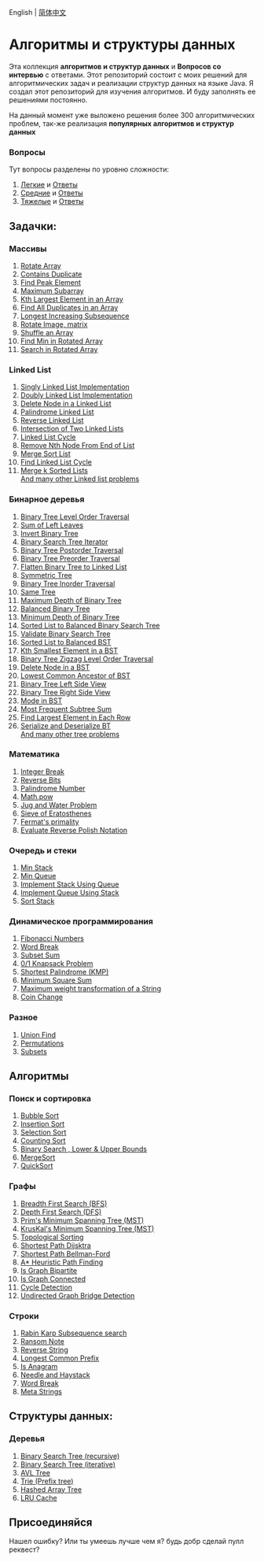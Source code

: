 English | [简体中文](https://github.com/yunshuipiao/AlgoDS/blob/master/README-CN.md)

# Алгоритмы и структуры данных
Эта коллекция **алгоритмов и структур данных** и **Вопросов со интервью** c ответами.
Этот репозиторий состоит с моих решений для алгоритмических задач и реализации структур данных на языке Java.
Я создал этот репозиторий для изучения алгоритмов. И буду заполнять ее решениями постоянно.

На данный момент уже выложено решения более 300 алгоритмических проблем, так-же реализация **популярных алгоритмов и структур данных**

### Вопросы
Тут вопросы разделены по уровню сложности:  
1) [Легкие](https://github.com/sherxon/AlgoDS/blob/master/src/problems/Easy.txt) и [Ответы](https://github.com/sherxon/AlgoDS/blob/master/src/problems/easy)  
2) [Средние](https://github.com/sherxon/AlgoDS/blob/master/src/problems/Medium.txt) и [Ответы](https://github.com/sherxon/AlgoDS/blob/master/src/problems/medium)  
3) [Тяжелые](https://github.com/sherxon/AlgoDS/blob/master/src/problems/Hard.txt) и [Ответы](https://github.com/sherxon/AlgoDS/blob/master/src/problems/hard)  
       

## Задачки:
  
### Массивы
1) [Rotate Array](https://github.com/sherxon/AlgoDS/blob/master/src/problems/easy/RotateArray.java)      
2) [Contains Duplicate](https://github.com/sherxon/AlgoDS/blob/master/src/problems/easy/ContainsDuplicate.java)  
3) [Find Peak Element](https://github.com/sherxon/AlgoDS/blob/master/src/problems/medium/FindPeakElement.java)  
4) [Maximum Subarray](https://github.com/sherxon/AlgoDS/blob/master/src/problems/medium/MaximumSubarray.java)  
5) [Kth Largest Element in an Array](https://github.com/sherxon/AlgoDS/blob/master/src/problems/medium/KthLargestElementinanArray.java)  
6) [Find All Duplicates in an Array](https://github.com/sherxon/AlgoDS/blob/master/src/problems/medium/FindAllDuplicatesinanArray.java)  
7) [Longest Increasing Subsequence](https://github.com/sherxon/AlgoDS/blob/master/src/problems/medium/MaxIncreasingSubsequence.java)  
8) [Rotate Image, matrix](https://github.com/sherxon/AlgoDS/blob/master/src/problems/medium/RotateImage.java)  
9) [Shuffle an Array](https://github.com/sherxon/AlgoDS/blob/master/src/problems/medium/ShuffleanArray.java)  
10) [Find Min in Rotated Array](https://github.com/sherxon/AlgoDS/blob/master/src/problems/medium/FindMinimuminRotatedSortedArray.java)  
11) [Search in Rotated Array](https://github.com/sherxon/AlgoDS/blob/master/src/problems/medium/SearchinRotatedSortedArray.java)  
  

### Linked List
1) [Singly Linked List Implementation](https://github.com/sherxon/AlgoDS/blob/master/src/ds/LinkedList.java)  
1) [Doubly Linked List Implementation](https://github.com/sherxon/AlgoDS/blob/master/src/ds/DoublyLinkedList.java)  
3) [Delete Node in a Linked List](https://github.com/sherxon/AlgoDS/blob/master/src/problems/easy/DeleteNodeSingleLinkedList.java)  
4) [Palindrome Linked List](https://github.com/sherxon/AlgoDS/blob/master/src/problems/easy/PalindromeLinkedList.java)  
5) [Reverse Linked List](https://github.com/sherxon/AlgoDS/blob/master/src/problems/easy/ReverseLinkedList.java)  
6) [Intersection of Two Linked Lists](https://github.com/sherxon/AlgoDS/blob/master/src/problems/easy/IntersectionofTwoLinkedLists.java)  
7) [Linked List Cycle](https://github.com/sherxon/AlgoDS/blob/master/src/problems/easy/LinkedListCycle.java)  
8) [Remove Nth Node From End of List](https://github.com/sherxon/AlgoDS/blob/master/src/problems/easy/RemoveNthNodeFromEndofList.java)   
9) [Merge Sort List](https://github.com/sherxon/AlgoDS/blob/master/src/problems/medium/SortList.java)  
10) [Find Linked List Cycle](https://github.com/sherxon/AlgoDS/blob/master/src/problems/medium/LinkedListCycle2.java)  
11) [Merge k Sorted Lists](https://github.com/sherxon/AlgoDS/blob/master/src/problems/medium/MergekSortedLists.java)   
 [And many other Linked list problems](https://github.com/sherxon/AlgoDS/tree/master/src/problems)
 
### Бинарное деревья
1) [Binary Tree Level Order Traversal](https://github.com/sherxon/AlgoDS/blob/master/src/problems/easy/BinaryTreeLevelOrderTraversal.java)  
2) [Sum of Left Leaves](https://github.com/sherxon/AlgoDS/blob/master/src/problems/easy/SumofLeftLeaves.java)  
3) [Invert Binary Tree](https://github.com/sherxon/AlgoDS/blob/master/src/problems/easy/InvertBinaryTree.java)  
4) [Binary Search Tree Iterator](https://github.com/sherxon/AlgoDS/blob/master/src/problems/medium/BinarySearchTreeIterator.java)  
5) [Binary Tree Postorder Traversal](https://github.com/sherxon/AlgoDS/blob/master/src/problems/hard/PostOrderTraversalTree.java)  
6) [Binary Tree Preorder Traversal](https://github.com/sherxon/AlgoDS/blob/master/src/problems/medium/BinaryTreePreorderTraversal.java)  
7) [Flatten Binary Tree to Linked List](https://github.com/sherxon/AlgoDS/blob/master/src/problems/medium/FlattenBinaryTreetoLinkedList.java)  
8) [Symmetric Tree](https://github.com/sherxon/AlgoDS/blob/master/src/problems/easy/SymmetricTree.java)  
9) [Binary Tree Inorder Traversal](https://github.com/sherxon/AlgoDS/blob/master/src/problems/medium/BinaryTreeInorderTraversal.java)  
10) [Same Tree](https://github.com/sherxon/AlgoDS/blob/master/src/problems/easy/SameTree.java)  
11) [Maximum Depth of Binary Tree](https://github.com/sherxon/AlgoDS/blob/master/src/problems/easy/MaximumDepthofBinaryTree.java)  
12) [Balanced Binary Tree](https://github.com/sherxon/AlgoDS/blob/master/src/problems/easy/BalancedBinaryTree.java)  
13) [Minimum Depth of Binary Tree](https://github.com/sherxon/AlgoDS/blob/master/src/problems/easy/MinimumDepthofBinaryTree.java)     
14) [Sorted List to Balanced Binary Search Tree](https://github.com/sherxon/AlgoDS/blob/master/src/problems/medium/ConvertSortedListtoBinarySearchTree.java)   
15) [Validate Binary Search Tree](https://github.com/sherxon/AlgoDS/blob/master/src/problems/medium/ValidateBinarySearchTree.java)  
16) [Sorted List to Balanced BST ](https://github.com/sherxon/AlgoDS/blob/master/src/problems/medium/ConvertSortedArraytoBinarySearchTree.java)  
17) [Kth Smallest Element in a BST](https://github.com/sherxon/AlgoDS/blob/master/src/problems/medium/KthSmallestElementinaBST.java)  
18) [Binary Tree Zigzag Level Order Traversal](https://github.com/sherxon/AlgoDS/blob/master/src/problems/medium/ZigZagOrderLevelTraversalBST.java)  
19) [Delete Node in a BST](https://github.com/sherxon/AlgoDS/blob/master/src/problems/medium/DeleteNodeinaBST.java)  
20) [Lowest Common Ancestor of BST](https://github.com/sherxon/AlgoDS/blob/master/src/problems/easy/LowestCommonAncestorBST.java)  
21) [Binary Tree Left Side View](https://github.com/sherxon/AlgoDS/blob/master/src/problems/medium/BinaryTreeLeftSIdeView.java)  
22) [Binary Tree Right Side View](https://github.com/sherxon/AlgoDS/blob/master/src/problems/medium/BinaryTreeRightSideView.java)  
23) [Mode in BST](https://github.com/sherxon/AlgoDS/blob/master/src/problems/easy/FindModeinBST.java)   
24) [Most Frequent Subtree Sum](https://github.com/sherxon/AlgoDS/blob/master/src/problems/medium/MostFrequentSubtreeSum.java)  
25) [ Find Largest Element in Each Row](https://github.com/sherxon/AlgoDS/blob/master/src/problems/medium/FindLargestElementinEachRow.java)   
26) [Serialize and Deserialize BT](https://github.com/sherxon/AlgoDS/blob/master/src/problems/hard/SerializeAndDeserializeBT.java)   
 [And many other tree problems](https://github.com/sherxon/AlgoDS/tree/master/src/problems)  
  
### Математика
1) [Integer Break](https://github.com/sherxon/AlgoDS/blob/master/src/problems/medium/IntegerBreak.java)  
2) [Reverse Bits](https://github.com/sherxon/AlgoDS/blob/master/src/problems/easy/ReverseBits.java)   
3) [Palindrome Number](https://github.com/sherxon/AlgoDS/blob/master/src/problems/easy/PalindromeNumber.java)  
4) [Math.pow](https://github.com/sherxon/AlgoDS/blob/master/src/problems/medium/Pow.java)  
5) [Jug and Water Problem](https://github.com/sherxon/AlgoDS/blob/master/src/problems/medium/WaterAndJugProblem.java)  
6) [Sieve of Eratosthenes](https://github.com/sherxon/AlgoDS/blob/master/src/algo/numerals/SieveofEratosthenes.java)  
7) [Fermat's primality](https://github.com/sherxon/AlgoDS/blob/master/src/algo/numerals/FermatPrimality.java)     
8) [Evaluate Reverse Polish Notation](https://github.com/sherxon/AlgoDS/blob/master/src/problems/medium/EvaluateReversePolishNotation.java)  

### Очередь и стеки
1) [Min Stack](https://github.com/sherxon/AlgoDS/blob/master/src/problems/easy/MinStack.java)  
2) [Min Queue](https://github.com/sherxon/AlgoDS/blob/master/src/problems/easy/QueuewithMinimum.java)  
3) [Implement Stack Using Queue](https://github.com/sherxon/AlgoDS/blob/master/src/problems/easy/ImplementStackUsingQueues.java)  
4) [Implement Queue Using Stack](https://github.com/sherxon/AlgoDS/blob/master/src/problems/easy/ImplementQueueusingStacks.java)
5) [Sort Stack](https://github.com/sherxon/AlgoDS/blob/master/src/problems/medium/SortStack.java)  

### Динамическое программирования
1) [Fibonacci Numbers](https://github.com/sherxon/AlgoDS/blob/master/src/algo/dp/FibonacciNumber.java)  
2) [Word Break](https://github.com/sherxon/AlgoDS/blob/master/src/problems/medium/WordBreak.java)  
3) [Subset Sum](https://github.com/sherxon/AlgoDS/blob/master/src/algo/dp/SubsetSum.java)     
4) [0/1 Knapsack Problem](https://github.com/sherxon/AlgoDS/blob/master/src/algo/dp/Knapsack01.java)     
5) [Shortest Palindrome (KMP)](https://github.com/sherxon/AlgoDS/blob/master/src/problems/hard/ShortestPalindrome.java) 
6) [Minimum Square Sum](https://github.com/sherxon/AlgoDS/blob/master/src/algo/dp/MinimumSquareSum.java)
7) [Maximum weight transformation of a String](https://github.com/sherxon/AlgoDS/blob/master/src/algo/dp/MaxWeightTransformation.java)
8) [Coin Change](https://github.com/sherxon/AlgoDS/blob/master/src/problems/medium/CoinChange.java)  

### Разное
1) [Union Find](https://github.com/sherxon/AlgoDS/blob/master/src/algo/UnionFind.java)  
2) [Permutations](https://github.com/sherxon/AlgoDS/blob/master/src/problems/medium/Permutations.java)  
3) [Subsets](https://github.com/sherxon/AlgoDS/blob/master/src/problems/medium/SubSets.java)     


## Алгоритмы
  
### Поиск и сортировка    
1) [Bubble Sort](https://github.com/sherxon/AlgoDS/blob/master/src/algo/sortingandsearching/BubbleSort.java)  
2) [Insertion Sort](https://github.com/sherxon/AlgoDS/blob/master/src/algo/sortingandsearching/InsertionSort.java)  
3) [Selection Sort](https://github.com/sherxon/AlgoDS/blob/master/src/algo/sortingandsearching/SelectionSort.java)  
4) [Counting Sort](https://github.com/sherxon/AlgoDS/blob/master/src/algo/sortingandsearching/CountingSort.java)  
5) [Binary Search , Lower & Upper Bounds](https://github.com/sherxon/AlgoDS/blob/master/src/algo/sortingandsearching/BinarySearch.java)  
6) [MergeSort](https://github.com/sherxon/AlgoDS/blob/master/src/algo/sortingandsearching/MergeSort.java)  
7) [QuickSort](https://github.com/sherxon/AlgoDS/blob/master/src/algo/sortingandsearching/QuickSort.java)  

### Графы  
1) [Breadth First Search (BFS)](https://github.com/sherxon/AlgoDS/blob/master/src/algo/graph/BFS.java)  
2) [Depth First Search (DFS)](https://github.com/sherxon/AlgoDS/blob/master/src/algo/graph/DFS.java)  
3) [Prim's Minimum Spanning Tree (MST)](https://github.com/sherxon/AlgoDS/blob/master/src/algo/graph/PrimsMST.java)  
4) [KrusKal's Minimum Spanning Tree (MST)](https://github.com/sherxon/AlgoDS/blob/master/src/algo/graph/KruskalsMST.java)  
5) [Topological Sorting](https://github.com/sherxon/AlgoDS/blob/master/src/algo/graph/TopologicalSorting.java)      
6) [Shortest Path Dijsktra](https://github.com/sherxon/AlgoDS/blob/master/src/algo/graph/Dijsktra.java)  
7) [Shortest Path Bellman-Ford](https://github.com/sherxon/AlgoDS/blob/master/src/algo/graph/BellmanFord.java)  
8) [A* Heuristic Path Finding](https://github.com/sherxon/AlgoDS/blob/master/src/algo/graph/AStar.java)  
9) [Is Graph Bipartite](https://github.com/sherxon/AlgoDS/blob/master/src/algo/graph/IsBipartite.java)    
10) [Is Graph Connected](https://github.com/sherxon/AlgoDS/blob/master/src/algo/graph/IsConnected.java)  
11) [Cycle Detection](https://github.com/sherxon/AlgoDS/blob/master/src/algo/graph/CycleDetection.java)  
12) [Undirected Graph Bridge Detection](https://github.com/prafful1/AlgoDS/blob/master/src/algo/graph/BridgeUndirectedGraph.java)

### Строки
1) [Rabin Karp Subsequence search](https://github.com/sherxon/AlgoDS/blob/master/src/algo/string/RabinKarpSubsequenceSearch.java)   
2) [Ransom Note](https://github.com/sherxon/AlgoDS/blob/master/src/problems/easy/RansomNote.java)  
3) [Reverse String](https://github.com/sherxon/AlgoDS/blob/master/src/problems/easy/ReverseString.java)  
4) [Longest Common Prefix](https://github.com/sherxon/AlgoDS/blob/master/src/problems/easy/LongestCommonPrefix.java)  
5) [Is Anagram](https://github.com/sherxon/AlgoDS/blob/master/src/problems/easy/ValidAnagram.java)  
6) [Needle and Haystack](https://github.com/sherxon/AlgoDS/blob/master/src/problems/easy/ImplementstrSt.java)  
7) [Word Break](https://github.com/sherxon/AlgoDS/blob/master/src/problems/medium/WordBreak.java)  
8) [Meta Strings](https://github.com/sherxon/AlgoDS/blob/master/src/problems/medium/MetaStrings.java)  

## Структуры данных:      

### Деревья
1) [Binary Search Tree (recursive)](https://github.com/sherxon/AlgoDS/blob/master/src/ds/BST.java)  
2) [Binary Search Tree (iterative)](https://github.com/sherxon/AlgoDS/blob/master/src/ds/BSTIterative.java)  
3) [AVL Tree](https://github.com/sherxon/AlgoDS/blob/master/src/ds/AVLTree.java)    
4) [Trie (Prefix tree)](https://github.com/sherxon/AlgoDS/blob/master/src/algo/string/Trie.java)  
5) [Hashed Array Tree](https://github.com/sherxon/AlgoDS/blob/master/src/ds/HashedArrayTree.java)  
6) [LRU Cache](https://github.com/sherxon/AlgoDS/blob/master/src/problems/hard/LRUCache.java)  


## Присоединяйся

Нашел ошибку? Или ты умеешь лучше чем я? будь добр сделай пулл реквест? 

